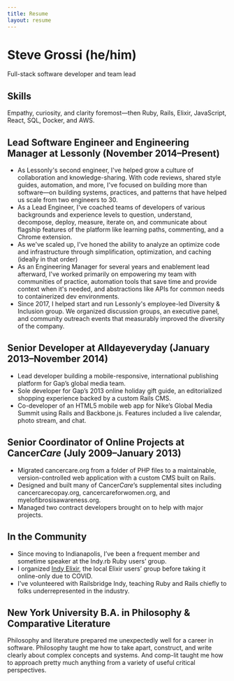 ```yaml
---
title: Resume
layout: resume
---
```


# Steve Grossi (he/him)

<p class="lede">Full-stack software developer and team lead</p>

## Skills

Empathy, curiosity, and clarity foremost—then Ruby, Rails, Elixir, JavaScript, React, SQL, Docker, and AWS.

## Lead Software Engineer and Engineering Manager at Lessonly <span class="subhead">(November 2014–Present)</span>

- As Lessonly's second engineer, I've helped grow a culture of collaboration and knowledge-sharing. With code reviews, shared style guides, automation, and more, I've focused on building more than software—on building systems, practices, and patterns that have helped us scale from two engineers to 30.
- As a Lead Engineer, I've coached teams of developers of various backgrounds and experience levels to question, understand, decompose, deploy, measure, iterate on, and communicate about flagship features of the platform like learning paths, commenting, and a Chrome extension.
- As we've scaled up, I've honed the ability to analyze an optimize code and infrastructure through simplification, optimization, and caching (ideally in that order)
- As an Engineering Manager for several years and enablement lead afterward, I've worked primarily on empowering my team with communities of practice, automation tools that save time and provide context when it's needed, and abstractions like APIs for common needs to containerized dev environments.
- Since 2017, I helped start and run Lessonly's employee-led Diversity & Inclusion group. We organized discussion groups, an executive panel, and community outreach events that measurably improved the diversity of the company.

## Senior Developer at Alldayeveryday <span class="subhead">(January 2013–November 2014)</span>

- Lead developer building a mobile-responsive, international publishing platform for Gap’s global media team.
- Sole developer for Gap’s 2013 online holiday gift guide, an editorialized shopping experience backed by a custom Rails CMS.
- Co-developer of an HTML5 mobile web app for Nike’s Global Media Summit using Rails and Backbone.js. Features included a live calendar, photo stream, and chat.

## Senior Coordinator of Online Projects at Cancer*Care* <span class="subhead">(July 2009–January 2013)</span>

- Migrated cancercare.org from a folder of PHP files to a maintainable, version-controlled web application with a custom CMS built on Rails.
- Designed and built many of Cancer*Care*’s supplemental sites including cancercarecopay.org, cancercareforwomen.org, and myelofibrosisawareness.org.
- Managed two contract developers brought on to help with major projects.

## In the Community

- Since moving to Indianapolis, I’ve been a frequent member and sometime speaker at the Indy.rb Ruby users’ group.
- I organized [Indy Elixir](https://www.indyelixir.org/), the local Elixir users’ group before taking it online-only due to COVID.
- I've volunteered with Railsbridge Indy, teaching Ruby and Rails chiefly to folks underrepresented in the industry.

## New York University <span class="subhead">B.A. in Philosophy & Comparative Literature</span>

Philosophy and literature prepared me unexpectedly well for a career in software. Philosophy taught me how to take apart, construct, and write clearly about complex concepts and systems. And comp-lit taught me how to approach pretty much anything from a variety of useful critical perspectives.
